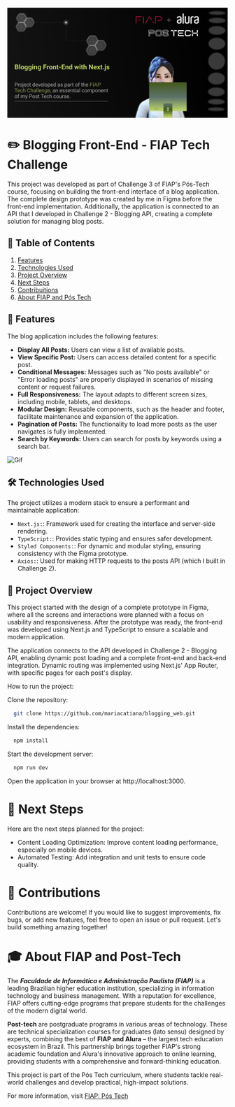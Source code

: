 ![Thumbnail](https://github.com/mariacatiana/imagens/blob/7d670369ca5ee10b106af48d3b14191766b38a6b/Thumbnail%20Blogging%20Front-End.png)


# ✏️ Blogging Front-End - FIAP Tech Challenge

This project was developed as part of Challenge 3 of FIAP's Pós-Tech course, focusing on building the front-end interface of a blog application. The complete design prototype was created by me in Figma before the front-end implementation. Additionally, the application is connected to an API that I developed in Challenge 2 - Blogging API, creating a complete solution for managing blog posts.

## 📖 Table of Contents
1. [Features](#Features)
2. [Technologies Used](#Technologies)
3. [Project Overview](#Overview)
4. [Next Steps](#Next_steps)
5. [Contribuitions](#Contribuitions)
6. [About FIAP and Pós Tech](#Fiap)


## 🔨 Features 

The blog application includes the following features:

- **Display All Posts:** Users can view a list of available posts.
- **View Specific Post:** Users can access detailed content for a specific post.
- **Conditional Messages:** Messages such as "No posts available" or "Error loading posts" are properly displayed in scenarios of missing content or request failures.
- **Full Responsiveness:** The layout adapts to different screen sizes, including mobile, tablets, and desktops.
- **Modular Design:** Reusable components, such as the header and footer, facilitate maintenance and expansion of the application.
- **Pagination of Posts:** The functionality to load more posts as the user navigates is fully implemented.
- **Search by Keywords:** Users can search for posts by keywords using a search bar.

![Gif](https://github.com/mariacatiana/imagens/blob/6510d9926dbc1819ceeafc38109a828ba8deeab9/Gif%20Blogging%20Front-End.gif)

## 🛠️ Technologies Used

The project utilizes a modern stack to ensure a performant and maintainable application:

- `Next.js:`: Framework used for creating the interface and server-side rendering.
- `TypeScript:`: Provides static typing and ensures safer development.
- `Styled Components:`: For dynamic and modular styling, ensuring consistency with the Figma prototype.
- `Axios:`: Used for making HTTP requests to the posts API (which I built in Challenge 2).  

## 👀 Project Overview

This project started with the design of a complete prototype in Figma, where all the screens and interactions were planned with a focus on usability and responsiveness. After the prototype was ready, the front-end was developed using Next.js and TypeScript to ensure a scalable and modern application.

The application connects to the API developed in Challenge 2 - Blogging API, enabling dynamic post loading and a complete front-end and back-end integration. Dynamic routing was implemented using Next.js' App Router, with specific pages for each post's display.

How to run the project:

Clone the repository:

```bash
  git clone https://github.com/mariacatiana/blogging_web.git
```
Install the dependencies:

```bash
  npm install
```

Start the development server:

```bash
  npm run dev
```
Open the application in your browser at http://localhost:3000.

# 🔮 Next Steps

Here are the next steps planned for the project:

- Content Loading Optimization: Improve content loading performance, especially on mobile devices.
- Automated Testing: Add integration and unit tests to ensure code quality.

# 🤝 Contributions

Contributions are welcome! If you would like to suggest improvements, fix bugs, or add new features, feel free to open an issue or pull request. Let's build something amazing together!

# 🎓 About FIAP and Post-Tech

The ***Faculdade de Informática e Administração Paulista (FIAP)*** is a leading Brazilian higher education institution, specializing in information technology and business management. With a reputation for excellence, FIAP offers cutting-edge programs that prepare students for the challenges of the modern digital world.

**Post-tech** are postgraduate programs in various areas of technology. These are technical specialization courses for graduates (lato sensu) designed by experts, combining the best of **FIAP and Alura** – the largest tech education ecosystem in Brazil. This partnership brings together FIAP's strong academic foundation and Alura's innovative approach to online learning, providing students with a comprehensive and forward-thinking education.

This project is part of the Pós Tech curriculum, where students tackle real-world challenges and develop practical, high-impact solutions.

For more information, visit [FIAP: Pós Tech](https://postech.fiap.com.br/)
